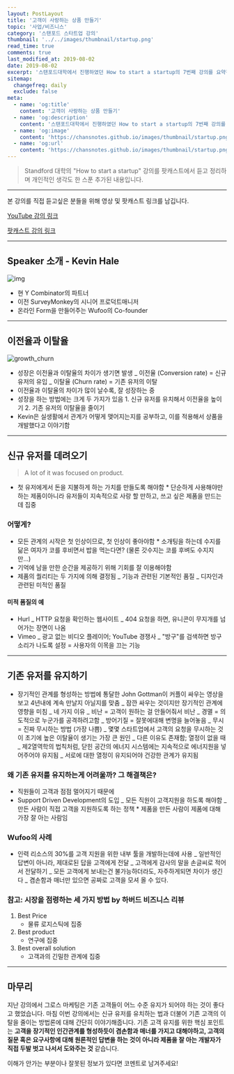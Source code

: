 ```yaml
---
layout: PostLayout
title: '고객이 사랑하는 상품 만들기'
topic: '사업/비즈니스'
category: '스탠포드 스타트업 강의'
thumbnail: '../../images/thumbnail/startup.png'
read_time: true
comments: true
last_modified_at: 2019-08-02
date: 2019-08-02
excerpt: '스탠포드대학에서 진행하였던 How to start a startup의 7번째 강의를 요약정리한 글입니다.'
sitemap:
  changefreq: daily
  exclude: false
meta:
  - name: 'og:title'
    content: '고객이 사랑하는 상품 만들기'
  - name: 'og:description'
    content: '스탠포드대학에서 진행하였던 How to start a startup의 7번째 강의를 요약정리한 글입니다.'
  - name: 'og:image'
    content: 'https://chansnotes.github.io/images/thumbnail/startup.png'
  - name: 'og:url'
    content: 'https://chansnotes.github.io/images/thumbnail/startup.png'
---
```


> Standford 대학의 "How to start a startup" 강의를 팟캐스트에서 듣고 정리하며 개인적인 생각도 한 스푼 추가된 내용입니다.

---

본 강의를 직접 듣고싶은 분들을 위해 영상 및 팟캐스트 링크를 남깁니다.

[YouTube 강의 링크](https://youtu.be/sz_LgBAGYyo)

[팟캐스트 강의 링크](https://player.fm/series/how-to-start-a-startup/07-kevin-hale-how-to-build-products-users-love)

---

## Speaker 소개 - Kevin Hale

![img](https://images.yourstory.com/cs/wordpress/2014/10/Kevin-Hale.jpg?fm=png&auto=format)

- 현 Y Combinator의 파트너
- 이전 SurveyMonkey의 시니어 프로덕트매니저
- 온라인 Form을 만들어주는 Wufoo의 Co-founder

---

## 이전율과 이탈율

![growth_churn](https://chansnotes.github.io/images/startup/churn.png)

- 성장은 이전율과 이탈율의 차이가 생기면 발생
  _ 이전율 (Conversion rate) = 신규 유저의 유입
  _ 이탈율 (Churn rate) = 기존 유저의 이탈
- 이전율과 이탈율의 차이가 많이 날수록, 잘 성장하는 중
- 성장을 하는 방법에는 크게 두 가지가 있음 1. 신규 유저를 유치해서 이전율을 높이기 2. 기존 유저의 이탈율을 줄이기
- Kevin은 실생활에서 관계가 어떻게 맺어지는지를 공부하고, 이를 적용해서 상품을 개발했다고 이야기함

---

## 신규 유저를 데려오기

> A lot of it was focused on product.

- 첫 유저에게서 돈을 지불하게 하는 가치를 만들도록 해야함 \* 단순하게 사용해야만하는 제품이아니라 유저들이 지속적으로 사랑 할 만하고, 쓰고 싶은 제품을 만드는데 집중

### 어떻게?

- 모든 관계의 시작은 첫 인상이므로, 첫 인상이 좋아야함 \* 소개팅을 하는데 수지를 닮은 여자가 코를 후비면서 밥을 먹는다면? (물론 갓수지는 코를 후벼도 수지지만...)
- 기억에 남을 만한 순간을 제공하기 위해 기회를 잘 이용해야함
- 제품의 퀄리티는 두 가지에 의해 결정됨
  _ 기능과 관련된 기본적인 품질
  _ 디자인과 관련된 미적인 품질

#### 미적 품질의 예

- Hurl
  _ HTTP 요청을 확인하는 웹사이트
  _ 404 요청을 하면, 유니콘이 무지개를 넘어가는 장면이 나옴
- Vimeo
  _ 광고 없는 비디오 플레이어; YouTube 경쟁사
  _ "방구"를 검색하면 방구소리가 나도록 설정 = 사용자의 이목을 끄는 기능

---

## 기존 유저를 유지하기

- 장기적인 관계를 형성하는 방법에 통달한 John Gottman이 커플이 싸우는 영상을 보고 4년내에 계속 만날지 아닐지를 맞춤
  _ 잠깐 싸우는 것이지만 장기적인 관계에 영향을 미침
  _ 네 가지 이유
  _ 비난 = 고객이 원하는 걸 안들어줘서 비난
  _ 경멸 = 의도적으로 누군가를 공격하려고함
  _ 방어기질 = 잘못에대해 변명을 늘어놓음
  _ 무시 = 진짜 무시하는 방법 (가장 나쁨)
  _ 몇몇 스타트업에서 고객의 요청을 무시하는 것이 초기에 높은 이탈율이 생기는 가장 큰 원인
  _ 다른 이유도 존재함; 열정이 없을 때
  _ 제2열역학의 법칙처럼, 닫힌 공간의 에너지 시스템에는 지속적으로 에너지원을 넣어주어야 유지됨
  _ 서로에 대한 열정이 유지되어야 건강한 관계가 유지됨

### 왜 기존 유저를 유지하는게 어려울까? 그 해결책은?

- 직원들이 고객과 점점 멀어지기 때문에
- Support Driven Development의 도입
  _ 모든 직원이 고객지원을 하도록 해야함
  _ 만든 사람이 직접 고객을 지원하도록 하는 정책 \* 제품을 만든 사람이 제품에 대해 가장 잘 아는 사람임

### Wufoo의 사례

- 인력 리소스의 30%를 고객 지원을 위한 내부 툴을 개발하는데에 사용
  _ 일반적인 답변이 아니라, 제대로된 답을 고객에게 전달
  _ 고객에게 감사의 말을 손글씨로 적어서 전달하기
  _ 모든 고객에게 보내는건 불가능하더라도, 자주하게되면 차이가 생긴다
  _ 겸손함과 매너만 있으면 공짜로 고객을 모셔 올 수 있다.

### 참고: 시장을 점령하는 세 가지 방법 by 하버드 비즈니스 리뷰

1. Best Price
   - 물류 로지스틱에 집중
2. Best product
   - 연구에 집중
3. Best overall solution
   - 고객과의 긴밀한 관계에 집중

---

## 마무리

지난 강의에서 그로스 마케팅은 기존 고객들이 어느 수준 유지가 되어야 하는 것이 좋다고 했었습니다.
마침 이번 강의에서는 신규 유저를 유치하는 법과 더불어 기존 고객의 이탈을 줄이는 방법론에 대해 간단히 이야기해줍니다.
기존 고객 유지를 위한 핵심 포인트는 **고객을 장기적인 인간관계를 형성하듯이 겸손함과 매너를 가지고 대해야하고, 고객의 질문 혹은 요구사항에 대해 원론적인 답변을 하는 것이 아니라 제품을 잘 아는 개발자가 직접 두발 벗고 나서서 도와주는 것** 같습니다.

이해가 안가는 부분이나 잘못된 정보가 있다면 코멘트로 남겨주세요!
